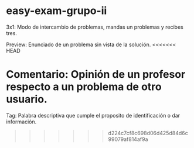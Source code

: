 # easy-exam-grupo-ii

3x1: Modo de intercambio de problemas, mandas un problemas y recibes tres.

Preview: Enunciado de un problema sin vista de la solución.
<<<<<<< HEAD

Comentario: Opinión de un profesor respecto a un problema de otro usuario.
=======
Tag: Palabra descriptiva que cumple el proposito de identificación o dar información.
>>>>>>> d224c7cf8c698d06d425d84d6c99079af814af9a
